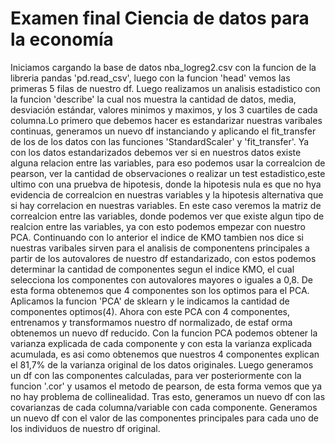 # Examen final Ciencia de datos para la economía 

Iniciamos cargando la base de datos nba_logreg2.csv con la funcion de la libreria pandas 'pd.read_csv', luego con la funcion 'head' vemos las primeras 5 filas de nuestro df.
Luego realizamos un analisis estadistico con la funcion 'describe' la cual nos muestra la cantidad de datos, media, desviación estándar, valores minimos y maximos, y los 3 cuartiles de cada columna.Lo primero que debemos hacer es estandarizar nuestras varibales continuas, generamos un nuevo df instanciando y aplicando el fit_transfer de los de los datos con las funciones 'StandardScaler' y 'fit_transfer'. Ya con los datos estandarizados debemos ver si en nuestros datos existe alguna relacion entre las variables, para eso podemos usar la correalcion de pearson, ver la cantidad de observaciones o realizar un test estadistico,este ultimo con una pruebva de hipotesis, donde la hipotesis nula es que no hya evidencia de correalcion en nuestras variables y la hipotesis alternativa que si hay correlacion en nuestras variables. En este caso veremos la matriz de correalcion entre las variables, donde podemos ver que existe algun tipo de realcion entre las variables, ya con esto podemos empezar con nuestro PCA. Continuando con lo anterior el indice de KMO tambien nos dice si nuestras varibales sirven para el analisis de componentens principales a partir de los autovalores de nuestro df estandarizado, con estos podemos determinar la cantidad de componentes segun el indice KMO, el cual selecciona los componentes con autovalores mayores o iguales a 0,8. De esta forma obtenemos que 4 componentes son los optimos para el PCA. Aplicamos la funcion 'PCA' de sklearn y le indicamos la cantidad de componentes optimos(4). Ahora con este PCA con 4 componentes, entrenamos y transformamos nuestro df normalizado, de estaf orma obtenemos un nuevo df reducido. Con la funcion PCA podemos obtener la varianza explicada de cada componente y con esta la varianza explicada acumulada, es asi como obtenemos que nuestros 4 componentes explican el 81,7% de la varianza original de los datos originales. Luego generamos un df con las componentes calculadas, para ver posteriormente con la funcion '.cor' y usamos el metodo de pearson, de esta forma vemos que ya no hay problema de collinealidad. Tras esto, generamos un nuevo df con las covarianzas de cada columna/variable con cada componente. Generamos un nuevo df con el valor de las componentes principales para cada uno de los individuos de nuestro df original.

